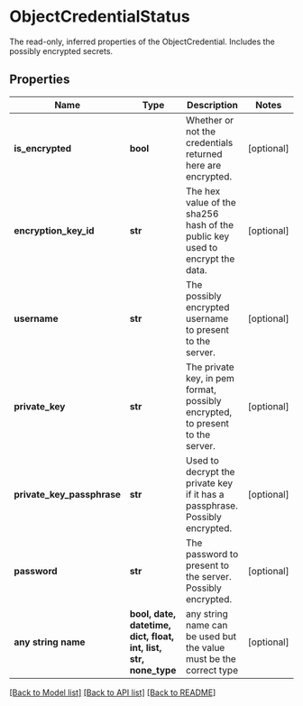 # ObjectCredentialStatus

The read-only, inferred properties of the ObjectCredential. Includes the possibly encrypted secrets. 

## Properties
Name | Type | Description | Notes
------------ | ------------- | ------------- | -------------
**is_encrypted** | **bool** | Whether or not the credentials returned here are encrypted.  | [optional] 
**encryption_key_id** | **str** | The hex value of the sha256 hash of the public key used to encrypt the data.  | [optional] 
**username** | **str** | The possibly encrypted username to present to the server. | [optional] 
**private_key** | **str** | The private key, in pem format, possibly encrypted, to present to the server.  | [optional] 
**private_key_passphrase** | **str** | Used to decrypt the private key if it has a passphrase. Possibly encrypted.  | [optional] 
**password** | **str** | The password to present to the server. Possibly encrypted. | [optional] 
**any string name** | **bool, date, datetime, dict, float, int, list, str, none_type** | any string name can be used but the value must be the correct type | [optional]

[[Back to Model list]](../README.md#documentation-for-models) [[Back to API list]](../README.md#documentation-for-api-endpoints) [[Back to README]](../README.md)


